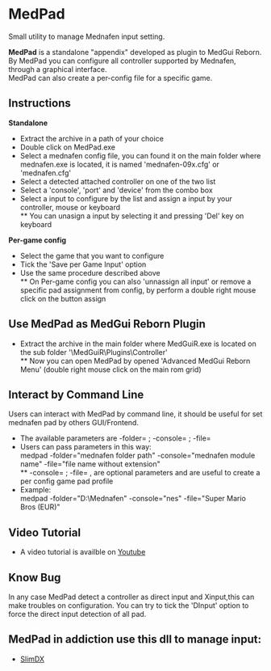# MedPad
Small utility to manage Mednafen input setting.

**MedPad** is a standalone "appendix" developed as plugin to MedGui Reborn.<br>
By MedPad you can configure all controller supported by Mednafen, through a graphical interface.<br>
MedPad can also create a per-config file for a specific game.

## Instructions
**Standalone**
* Extract the archive in a path of your choice
* Double click on MedPad.exe
* Select a mednafen config file, you can found it on the main folder where mednafen.exe is located, it is named 'mednafen-09x.cfg' or 'mednafen.cfg'
* Select a detected attached controller on one of the two list
* Select a 'console', 'port' and 'device' from the combo box
* Select a input to configure by the list and assign a input by your controller, mouse or keyboard<br>
** You can unasign a input by selecting it and pressing 'Del' key on keyboard

**Per-game config**
* Select the game that you want to configure
* Tick the 'Save per Game Input' option
* Use the same procedure described above<br>
** On Per-game config you can also 'unnassign all input' or remove a specific pad assignment from config, by perform a double right mouse click on the button assign

## Use MedPad as MedGui Reborn Plugin
* Extract the archive in the main folder where MedGuiR.exe is located on the sub folder '\MedGuiR\Plugins\Controller'<br>
** Now you can open MedPad by opened 'Advanced MedGui Reborn Menu' (double right mouse click on the main rom grid)

## Interact by Command Line
Users can interact with MedPad by command line, it should be useful for set mednafen pad by others GUI/Frontend.
* The available parameters are -folder= ; -console= ; -file=
* Users can pass parameters in this way:<br> 
  medpad -folder="mednafen folder path" -console="mednafen module name" -file="file name without extension"<br>
** -console= ; -file= , are optional parameters and are useful to create a per config game pad profile
* Example:<br>
     medpad -folder="D:\Mednafen" -console="nes" -file="Super Mario Bros (EUR)"

## Video Tutorial
* A video tutorial is availble on [Youtube](https://www.youtube.com/watch?v=hdc1PLYw0ho&list=PL6SV3kdlUgnECXxQzrIbCrbzo01sA1K60&index=3&t=0s)

## Know Bug
In any case MedPad detect a controller as direct input and Xinput,this can make troubles on configuration.
You can try to tick the 'DInput' option to force the direct input detection of all pad.

## MedPad in addiction use this dll to manage input:
* [SlimDX](https://slimdx.org/)
